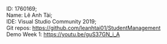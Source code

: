 ID: 1760169;<br/>
Name: Lê Anh Tài;<br/>
IDE: Visual Studio Community 2019;<br/>
Git repos: https://github.com/leanhtai01/StudentManagement<br/>
Demo Week 1: https://youtu.be/guS37GN_i_A<br/>
